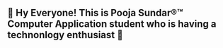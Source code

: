 ## 👋 Hy Everyone! This is Pooja Sundar®™ Computer Application student who is having a technonlogy enthusiast 👋
